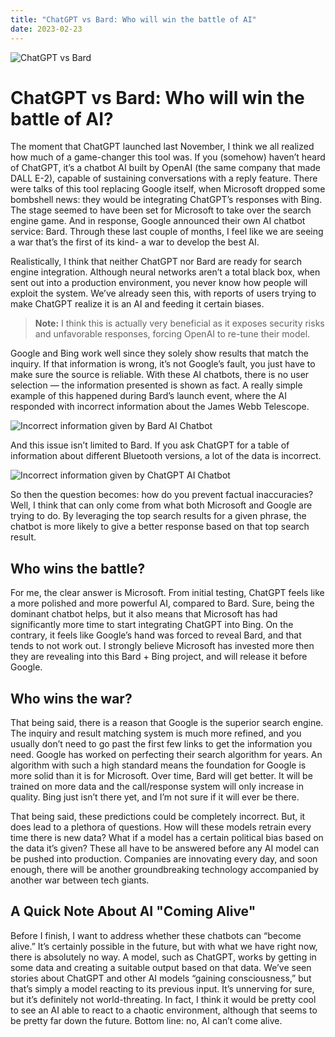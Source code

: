 ```yaml
---
title: "ChatGPT vs Bard: Who will win the battle of AI"
date: 2023-02-23
---
```

![ChatGPT vs Bard](../images/2023-02-23-ChatGPT_vs_Bard%3A_Who_will_win_the_battle_of_AI/title.png)

# ChatGPT vs Bard: Who will win the battle of AI?
The moment that ChatGPT launched last November, I think we all realized how much of a game-changer this tool was. If you (somehow) haven’t heard of ChatGPT, it’s a chatbot AI built by OpenAI (the same company that made DALL E-2), capable of sustaining conversations with a reply feature. There were talks of this tool replacing Google itself, when Microsoft dropped some bombshell news: they would be integrating ChatGPT’s responses with Bing. The stage seemed to have been set for Microsoft to take over the search engine game. And in response, Google announced their own AI chatbot service: Bard. Through these last couple of months, I feel like we are seeing a war that’s the first of its kind- a war to develop the best AI.

Realistically, I think that neither ChatGPT nor Bard are ready for search engine integration. Although neural networks aren’t a total black box, when sent out into a production environment, you never know how people will exploit the system. We’ve already seen this, with reports of users trying to make ChatGPT realize it is an AI and feeding it certain biases.

> __Note:__ I think this is actually very beneficial as it exposes security risks and unfavorable responses, forcing OpenAI to re-tune their model.

Google and Bing work well since they solely show results that match the inquiry. If that information is wrong, it’s not Google’s fault, you just have to make sure the source is reliable. With these AI chatbots, there is no user selection — the information presented is shown as fact. A really simple example of this happened during Bard’s launch event, where the AI responded with incorrect information about the James Webb Telescope.


![Incorrect information given by Bard AI Chatbot](../images/2023-02-23-ChatGPT_vs_Bard%3A_Who_will_win_the_battle_of_AI/1.jpg "Incorrect information given by Bard AI Chatbot")


And this issue isn’t limited to Bard. If you ask ChatGPT for a table of information about different Bluetooth versions, a lot of the data is incorrect.

![Incorrect information given by ChatGPT AI Chatbot](../images/2023-02-23-ChatGPT_vs_Bard%3A_Who_will_win_the_battle_of_AI/2.png "IIncorrect information given by ChatGPT AI Chatbot")

So then the question becomes: how do you prevent factual inaccuracies? Well, I think that can only come from what both Microsoft and Google are trying to do. By leveraging the top search results for a given phrase, the chatbot is more likely to give a better response based on that top search result.

## Who wins the battle?
For me, the clear answer is Microsoft. From initial testing, ChatGPT feels like a more polished and more powerful AI, compared to Bard. Sure, being the dominant chatbot helps, but it also means that Microsoft has had significantly more time to start integrating ChatGPT into Bing. On the contrary, it feels like Google’s hand was forced to reveal Bard, and that tends to not work out. I strongly believe Microsoft has invested more then they are revealing into this Bard + Bing project, and will release it before Google.

## Who wins the war?
That being said, there is a reason that Google is the superior search engine. The inquiry and result matching system is much more refined, and you usually don’t need to go past the first few links to get the information you need. Google has worked on perfecting their search algorithm for years. An algorithm with such a high standard means the foundation for Google is more solid than it is for Microsoft. Over time, Bard will get better. It will be trained on more data and the call/response system will only increase in quality. Bing just isn’t there yet, and I’m not sure if it will ever be there.

That being said, these predictions could be completely incorrect. But, it does lead to a plethora of questions. How will these models retrain every time there is new data? What if a model has a certain political bias based on the data it’s given? These all have to be answered before any AI model can be pushed into production. Companies are innovating every day, and soon enough, there will be another groundbreaking technology accompanied by another war between tech giants.

## A Quick Note About AI "Coming Alive"
Before I finish, I want to address whether these chatbots can “become alive.” It’s certainly possible in the future, but with what we have right now, there is absolutely no way. A model, such as ChatGPT, works by getting in some data and creating a suitable output based on that data. We’ve seen stories about ChatGPT and other AI models “gaining consciousness,” but that’s simply a model reacting to its previous input. It’s unnerving for sure, but it’s definitely not world-threating. In fact, I think it would be pretty cool to see an AI able to react to a chaotic environment, although that seems to be pretty far down the future. Bottom line: no, AI can’t come alive.